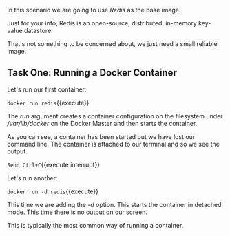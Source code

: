 In this scenario we are going to use _Redis_ as the base image. 

Just for your info; Redis is an open-source, distributed, in-memory key-value datastore.

That's not something to be concerned about, we just need a small reliable image.

## Task One: Running a Docker Container

Let's run our first container:

`docker run redis`{{execute}} 

The _run_ argument creates a container configuration on the filesystem under _/var/lib/docker_ on the Docker Master and then starts the container.

As you can see, a container has been started but we have lost our command line. The container is attached to our terminal and so we see the output.

`Send Ctrl+C`{{execute interrupt}}

Let's run another:

`docker run -d redis`{{execute}}

This time we are adding the _-d_ option. This starts the container in detached mode. This time there is no output on our screen.

This is typically the most common way of running a container.